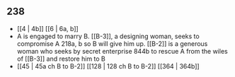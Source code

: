 ## 238
- [[4 | 4b]] [[6 | 6a, b]] 
- A is engaged to marry B. [[B-3]], a designing woman, seeks to compromise A 218a, b so B will give him up. [[B-2]] is a generous woman who seeks by secret enterprise 844b to rescue A from the wiles of [[B-3]] and restore him to B
- [[45 | 45a ch B to B-2]] [[128 | 128 ch B to B-2]] [[364 | 364b]] 

